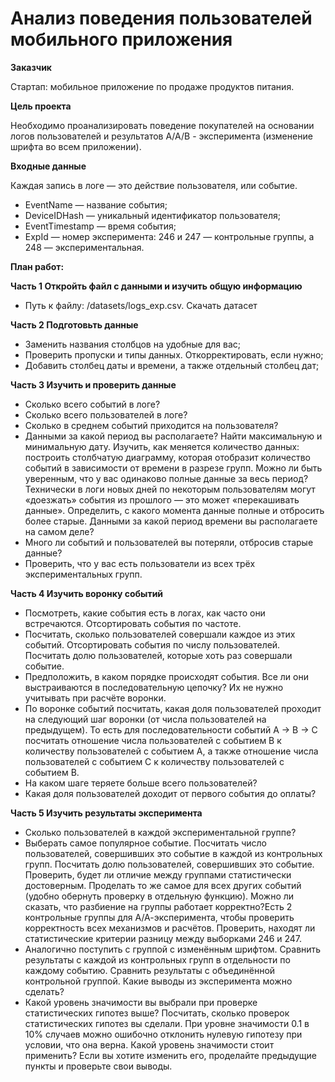 # Анализ поведения пользователей мобильного приложения

**Заказчик**

Стартап: мобильное приложение по продаже продуктов питания.

**Цель проекта**

Необходимо проанализировать поведение покупателей на основании логов пользователей и результатов А/А/В - эксперимента (изменение шрифта во всем приложении).

**Входные данные**

Каждая запись в логе — это действие пользователя, или событие.
 - EventName — название события;
 - DeviceIDHash — уникальный идентификатор пользователя;
 - EventTimestamp — время события;
 - ExpId — номер эксперимента: 246 и 247 — контрольные группы, а 248 — экспериментальная.

**План работ:**

**Часть 1 Откройть файл с данными и изучить общую информацию**

- Путь к файлу: /datasets/logs_exp.csv. Скачать датасет

**Часть 2 Подготовьть данные**

- Заменить названия столбцов на удобные для вас;
- Проверить пропуски и типы данных. Откорректировать, если нужно;
- Добавить столбец даты и времени, а также отдельный столбец дат;

**Часть 3 Изучить и проверить данные**

- Сколько всего событий в логе?
- Сколько всего пользователей в логе?
- Сколько в среднем событий приходится на пользователя?
- Данными за какой период вы располагаете? Найти максимальную и минимальную дату. Изучить, как меняется количество данных: построить столбчатую диаграмму, которая отобразит количество событий в зависимости от времени в разрезе групп. Можно ли быть уверенным, что у вас одинаково полные данные за весь период? Технически в логи новых дней по некоторым пользователям могут «доезжать» события из прошлого — это может «перекашивать данные». Определить, с какого момента данные полные и отбросить более старые. Данными за какой период времени вы располагаете на самом деле?
- Много ли событий и пользователей вы потеряли, отбросив старые данные?
- Проверить, что у вас есть пользователи из всех трёх экспериментальных групп.

**Часть 4 Изучить воронку событий**

- Посмотреть, какие события есть в логах, как часто они встречаются. Отсортировать события по частоте.
- Посчитать, сколько пользователей совершали каждое из этих событий. Отсортировать события по числу пользователей. Посчитать долю пользователей, которые хоть раз совершали событие.
- Предположить, в каком порядке происходят события. Все ли они выстраиваются в последовательную цепочку? Их не нужно учитывать при расчёте воронки.
- По воронке событий посчитать, какая доля пользователей проходит на следующий шаг воронки (от числа пользователей на предыдущем). То есть для последовательности событий A → B → C посчитать отношение числа пользователей с событием B к количеству пользователей с событием A, а также отношение числа пользователей с событием C к количеству пользователей с событием B.
- На каком шаге теряете больше всего пользователей?
- Какая доля пользователей доходит от первого события до оплаты?

**Часть 5 Изучить результаты эксперимента**

- Сколько пользователей в каждой экспериментальной группе?
- Выберать самое популярное событие. Посчитать число пользователей, совершивших это событие в каждой из контрольных групп. Посчитать долю пользователей, совершивших это событие. Проверить, будет ли отличие между группами статистически достоверным. Проделать то же самое для всех других событий (удобно обернуть проверку в отдельную функцию). Можно ли сказать, что разбиение на группы работает корректно?Есть 2 контрольные группы для А/А-эксперимента, чтобы проверить корректность всех механизмов и расчётов. Проверить, находят ли статистические критерии разницу между выборками 246 и 247.
- Аналогично поступить с группой с изменённым шрифтом. Сравнить результаты с каждой из контрольных групп в отдельности по каждому событию. Сравнить результаты с объединённой контрольной группой. Какие выводы из эксперимента можно сделать?
- Какой уровень значимости вы выбрали при проверке статистических гипотез выше? Посчитать, сколько проверок статистических гипотез вы сделали. При уровне значимости 0.1 в 10% случаев можно ошибочно отклонить нулевую гипотезу при условии, что она верна. Какой уровень значимости стоит применить? Если вы хотите изменить его, проделайте предыдущие пункты и проверьте свои выводы.
